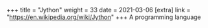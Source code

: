 +++
title = "Jython"
weight = 33
date = 2021-03-06
[extra]
link = "https://en.wikipedia.org/wiki/Jython"
+++
A programming language

